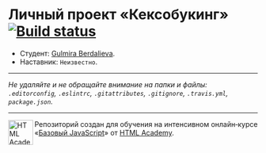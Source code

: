 # Личный проект «Кексобукинг» [![Build status][travis-image]][travis-url]

* Студент: [Gulmira Berdalieva](https://up.htmlacademy.ru/javascript/9/user/372521).
* Наставник: `Неизвестно`.

---

_Не удаляйте и не обращайте внимание на папки и файлы:_<br>
_`.editorconfig`, `.eslintrc`, `.gitattributes`, `.gitignore`, `.travis.yml`, `package.json`._

---

<a href="https://htmlacademy.ru/intensive/javascript"><img align="left" width="50" height="50" title="HTML Academy" src="https://up.htmlacademy.ru/static/img/intensive/javascript/logo-for-github.svg"></a>

Репозиторий создан для обучения на интенсивном онлайн‑курсе «[Базовый JavaScript](https://htmlacademy.ru/intensive/javascript)» от [HTML Academy](https://htmlacademy.ru).

[travis-image]: https://travis-ci.org/htmlacademy-javascript/372521-keksobooking.svg?branch=master
[travis-url]: https://travis-ci.org/htmlacademy-javascript/372521-keksobooking
